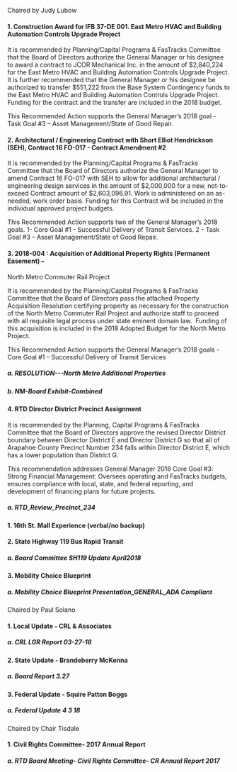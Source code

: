 Chaired by Judy Lubow

#### 1. Construction Award for IFB 37-DE 001. East Metro HVAC and Building Automation Controls Upgrade Project

It is recommended by Planning/Capital Programs & FasTracks Committee that the Board of Directors authorize the General Manager or his designee to award a contract to JCOR Mechanical Inc. in the amount of $2,840,224 for the East Metro HVAC and Building Automation Controls Upgrade Project. It is further recommended that the General Manager or his designee be authorized to transfer $551,222 from the Base System Contingency funds to the East Metro HVAC and Building Automation Controls Upgrade Project. Funding for the contract and the transfer are included in the 2018 budget.

This Recommended Action supports the General Manager’s 2018 goal - Task Goal #3 – Asset Management/State of Good Repair.

#### 2. Architectural / Engineering Contract with Short Elliot Hendrickson (SEH), Contract 16 FO-017 - Contract Amendment #2

It is recommended by the Planning/Capital Programs & FasTracks Committee that the Board of Directors authorize the General Manager to amend Contract 16 FO-017 with SEH to allow for additional architectural / engineering design services in the amount of $2,000,000 for a new, not-to-exceed Contract amount of $2,603,096.91. Work is administered on an as-needed, work order basis. Funding for this Contract will be included in the individual approved project budgets.

This Recommended Action supports two of the General Manager’s 2018 goals. 1- Core Goal #1 - Successful Delivery of Transit Services. 2 - Task Goal #3 – Asset Management/State of Good Repair.

#### 3. 2018-004 : Acquisition of Additional Property Rights (Permanent Easement) –
North Metro Commuter Rail Project

It is recommended by the Planning/Capital Programs & FasTracks Committee that the Board of Directors pass the attached Property Acquisition Resolution certifying property as necessary for the construction of the North Metro Commuter Rail Project and authorize staff to proceed with all requisite legal process under state eminent domain law.  Funding of this acquisition is included in the 2018 Adopted Budget for the North Metro Project.

This Recommended Action supports the General Manager’s 2018 goals - Core Goal #1 – Successful Delivery of Transit Services

##### a. RESOLUTION---North Metro Additional Properties

##### b. NM-Board Exhibit-Combined

#### 4. RTD Director District Precinct Assignment

It is recommended by the Planning, Capital Programs & FasTracks Committee that the Board of Directors approve the revised Director District boundary between Director District E and Director District G so that all of Arapahoe County Precinct Number 234 falls within Director District E, which has a lower population than District G.

This recommendation addresses General Manager 2018 Core Goal #3: Strong Financial Management: Oversees operating and FasTracks budgets, ensures compliance with local, state, and federal reporting, and development of financing plans for future projects.

##### a. RTD_Review_Precinct_234

#### 1. 16th St. Mall Experience (verbal/no backup)

#### 2. State Highway 119 Bus Rapid Transit

##### a. Board Committee SH119 Update April2018

#### 3. Mobility Choice Blueprint

##### a. Mobility Choice Blueprint Presentation_GENERAL_ADA Compliant

Chaired by Paul Solano

#### 1. Local Update - CRL & Associates

##### a. CRL LGR Report 03-27-18

#### 2. State Update - Brandeberry McKenna

##### a. Board Report 3.27

#### 3. Federal Update - Squire Patton Boggs

##### a. Federal Update 4 3 18

Chaired by Chair Tisdale

#### 1. Civil Rights Committee- 2017 Annual Report

##### a. RTD Board Meeting- Civil Rights Committee- CR Annual Report 2017